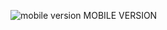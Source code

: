 
![mobile version](https://user-images.githubusercontent.com/102332042/173263001-3f5fdb57-560a-496f-bad4-c14eff84d46a.jpeg)
MOBILE VERSION
